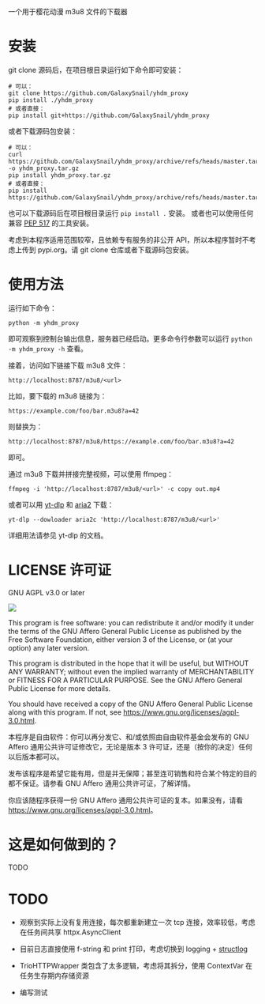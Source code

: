 一个用于樱花动漫 m3u8 文件的下载器


# 安装

git clone 源码后，在项目根目录运行如下命令即可安装：

```shell
# 可以：
git clone https://github.com/GalaxySnail/yhdm_proxy
pip install ./yhdm_proxy
# 或者直接：
pip install git+https://github.com/GalaxySnail/yhdm_proxy
```

或者下载源码包安装：

```shell
# 可以：
curl https://github.com/GalaxySnail/yhdm_proxy/archive/refs/heads/master.tar.gz -o yhdm_proxy.tar.gz
pip install yhdm_proxy.tar.gz
# 或者直接：
pip install https://github.com/GalaxySnail/yhdm_proxy/archive/refs/heads/master.tar.gz
```

也可以下载源码后在项目根目录运行 `pip install .` 安装。
或者也可以使用任何兼容 [PEP 517](https://www.python.org/dev/peps/pep-0517/) 的工具安装。

考虑到本程序适用范围较窄，且依赖专有服务的非公开 API，所以本程序暂时不考虑上传到 pypi.org。请 git clone 仓库或者下载源码包安装。


# 使用方法

运行如下命令：

```shell
python -m yhdm_proxy
```

即可观察到控制台输出信息，服务器已经启动。更多命令行参数可以运行 `python -m yhdm_proxy -h` 查看。

接着，访问如下链接下载 m3u8 文件：

```
http://localhost:8787/m3u8/<url>
```

比如，要下载的 m3u8 链接为：

```
https://example.com/foo/bar.m3u8?a=42
```

则替换为：

```
http://localhost:8787/m3u8/https://example.com/foo/bar.m3u8?a=42
```

即可。

通过 m3u8 下载并拼接完整视频，可以使用 ffmpeg：

```shell
ffmpeg -i 'http://localhost:8787/m3u8/<url>' -c copy out.mp4
```

或者可以用 [yt-dlp](https://github.com/yt-dlp/yt-dlp) 和 [aria2](https://aria2.github.io/) 下载：

```shell
yt-dlp --dowloader aria2c 'http://localhost:8787/m3u8/<url>'
```

详细用法请参见 yt-dlp 的文档。


# LICENSE 许可证

GNU AGPL v3.0 or later

![](https://www.gnu.org/graphics/agplv3-with-text-162x68.png)

This program is free software: you can redistribute it and/or modify it under the terms of the GNU Affero General Public License as published by the Free Software Foundation, either version 3 of the License, or (at your option) any later version.

This program is distributed in the hope that it will be useful, but WITHOUT ANY WARRANTY; without even the implied warranty of MERCHANTABILITY or FITNESS FOR A PARTICULAR PURPOSE. See the GNU Affero General Public License for more details.

You should have received a copy of the GNU Affero General Public License along with this program. If not, see <https://www.gnu.org/licenses/agpl-3.0.html>.

本程序是自由软件：你可以再分发它、和/或依照由自由软件基金会发布的 GNU Affero 通用公共许可证修改它，无论是版本 3 许可证，还是（按你的决定）任何以后版本都可以。

发布该程序是希望它能有用，但是并无保障；甚至连可销售和符合某个特定的目的都不保证。请参看 GNU Affero 通用公共许可证，了解详情。

你应该随程序获得一份 GNU Affero 通用公共许可证的复本。如果没有，请看 <https://www.gnu.org/licenses/agpl-3.0.html>。


# 这是如何做到的？

TODO


# TODO

* 观察到实际上没有复用连接，每次都重新建立一次 tcp 连接，效率较低，考虑在任务间共享 httpx.AsyncClient

* 目前日志直接使用 f-string 和 print 打印，考虑切换到 logging + [structlog](https://www.structlog.org/)

* TrioHTTPWrapper 类包含了太多逻辑，考虑将其拆分，使用 ContextVar 在任务生存期内存储资源

* 编写测试